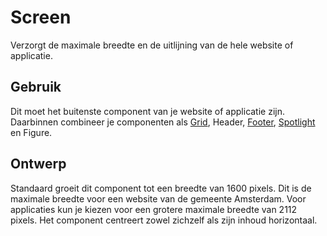 # Screen

Verzorgt de maximale breedte en de uitlijning van de hele website of applicatie.

## Gebruik

Dit moet het buitenste component van je website of applicatie zijn.
Daarbinnen combineer je componenten als
[Grid](?path=/docs/react_layout-grid--docs),
Header,
[Footer](?path=/docs/react_containers-footer--docs),
[Spotlight](?path=/docs/react_containers-spotlight--docs)
en Figure.

## Ontwerp

Standaard groeit dit component tot een breedte van 1600 pixels.
Dit is de maximale breedte voor een website van de gemeente Amsterdam.
Voor applicaties kun je kiezen voor een grotere maximale breedte van 2112 pixels.
Het component centreert zowel zichzelf als zijn inhoud horizontaal.
